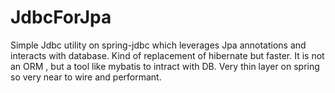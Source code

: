 # JdbcForJpa
Simple Jdbc utility on spring-jdbc which leverages Jpa annotations and interacts with database. Kind of replacement of hibernate but faster.
It is not an ORM , but a tool like mybatis to intract with DB. Very thin layer on spring so very near to wire and performant. 
